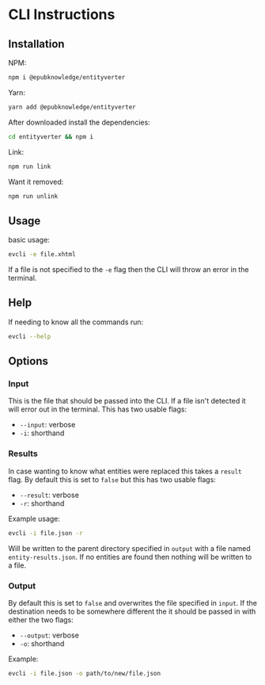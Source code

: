 # CLI Instructions

## Installation

NPM:

```bash
npm i @epubknowledge/entityverter
```

Yarn:

```bash
yarn add @epubknowledge/entityverter
```

After downloaded install the dependencies:

```bash
cd entityverter && npm i
```

Link:

```bash
npm run link
```

Want it removed:

```bash
npm run unlink
```

## Usage

basic usage:

```bash
evcli -e file.xhtml
```

If a file is not specified to the `-e` flag then the CLI will throw an error in the terminal.

## Help

If needing to know all the commands run:

```bash
evcli --help
```

## Options

### Input

This is the file that should be passed into the CLI. If a file isn't detected it will error out in the terminal. This has two usable flags:

- `--input`: verbose
- `-i`: shorthand

### Results

In case wanting to know what entities were replaced this takes a `result` flag. By default this is set to `false` but this has two usable flags:

- `--result`: verbose
- `-r`: shorthand

Example usage:

```bash
evcli -i file.json -r
```

Will be written to the parent directory specified in `output` with a file named `entity-results.json`. If no entities are found then nothing will be written to a file.

### Output

By default this is set to `false` and overwrites the file specified in `input`. If the destination needs to be somewhere different the it should be passed in with either the two flags:

- `--output`: verbose
- `-o`: shorthand

Example:

```bash
evcli -i file.json -o path/to/new/file.json
```
